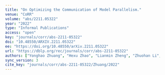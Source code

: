 ```yaml
---
title: "On Optimizing the Communication of Model Parallelism."
venue: "CoRR"
volume: "abs/2211.05322"
year: "2022"
type: "Informal Publications"
access: "open"
key: "journals/corr/abs-2211-05322"
doi: "10.48550/ARXIV.2211.05322"
ee: "https://doi.org/10.48550/arXiv.2211.05322"
url: "https://dblp.org/rec/journals/corr/abs-2211-05322"
authors: ["Yonghao Zhuang", "Hexu Zhao", "Lianmin Zheng", "Zhuohan Li", "Eric P. Xing", "Qirong Ho", "Joseph E. Gonzalez", "Ion Stoica", "Hao Zhang"]
sync_version: 3
cite_key: "journals/corr/abs-2211-05322/Zhuang/2022"
---
```

